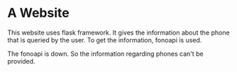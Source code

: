 # A Website
This website uses flask framework. It gives the information about the phone that is queried by the user.
To get the information, fonoapi is used.

The fonoapi is down. So the information regarding phones can't be provided.
